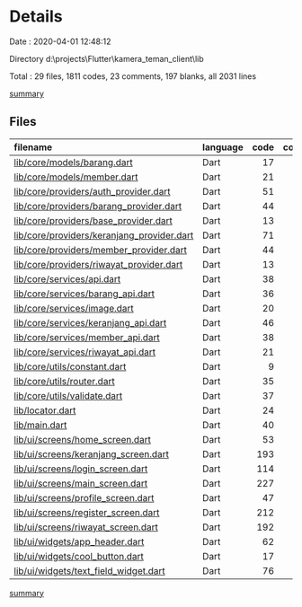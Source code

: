 # Details

Date : 2020-04-01 12:48:12

Directory d:\projects\Flutter\kamera_teman_client\lib

Total : 29 files,  1811 codes, 23 comments, 197 blanks, all 2031 lines

[summary](results.md)

## Files
| filename | language | code | comment | blank | total |
| :--- | :--- | ---: | ---: | ---: | ---: |
| [lib/core/models/barang.dart](/lib/core/models/barang.dart) | Dart | 17 | 0 | 3 | 20 |
| [lib/core/models/member.dart](/lib/core/models/member.dart) | Dart | 21 | 0 | 3 | 24 |
| [lib/core/providers/auth_provider.dart](/lib/core/providers/auth_provider.dart) | Dart | 51 | 1 | 9 | 61 |
| [lib/core/providers/barang_provider.dart](/lib/core/providers/barang_provider.dart) | Dart | 44 | 0 | 11 | 55 |
| [lib/core/providers/base_provider.dart](/lib/core/providers/base_provider.dart) | Dart | 13 | 0 | 5 | 18 |
| [lib/core/providers/keranjang_provider.dart](/lib/core/providers/keranjang_provider.dart) | Dart | 71 | 4 | 18 | 93 |
| [lib/core/providers/member_provider.dart](/lib/core/providers/member_provider.dart) | Dart | 44 | 0 | 9 | 53 |
| [lib/core/providers/riwayat_provider.dart](/lib/core/providers/riwayat_provider.dart) | Dart | 13 | 0 | 4 | 17 |
| [lib/core/services/api.dart](/lib/core/services/api.dart) | Dart | 38 | 0 | 11 | 49 |
| [lib/core/services/barang_api.dart](/lib/core/services/barang_api.dart) | Dart | 36 | 2 | 9 | 47 |
| [lib/core/services/image.dart](/lib/core/services/image.dart) | Dart | 20 | 2 | 8 | 30 |
| [lib/core/services/keranjang_api.dart](/lib/core/services/keranjang_api.dart) | Dart | 46 | 0 | 11 | 57 |
| [lib/core/services/member_api.dart](/lib/core/services/member_api.dart) | Dart | 38 | 2 | 9 | 49 |
| [lib/core/services/riwayat_api.dart](/lib/core/services/riwayat_api.dart) | Dart | 21 | 0 | 5 | 26 |
| [lib/core/utils/constant.dart](/lib/core/utils/constant.dart) | Dart | 9 | 0 | 4 | 13 |
| [lib/core/utils/router.dart](/lib/core/utils/router.dart) | Dart | 35 | 0 | 3 | 38 |
| [lib/core/utils/validate.dart](/lib/core/utils/validate.dart) | Dart | 37 | 8 | 6 | 51 |
| [lib/locator.dart](/lib/locator.dart) | Dart | 24 | 0 | 4 | 28 |
| [lib/main.dart](/lib/main.dart) | Dart | 40 | 1 | 4 | 45 |
| [lib/ui/screens/home_screen.dart](/lib/ui/screens/home_screen.dart) | Dart | 53 | 1 | 6 | 60 |
| [lib/ui/screens/keranjang_screen.dart](/lib/ui/screens/keranjang_screen.dart) | Dart | 193 | 0 | 6 | 199 |
| [lib/ui/screens/login_screen.dart](/lib/ui/screens/login_screen.dart) | Dart | 114 | 0 | 3 | 117 |
| [lib/ui/screens/main_screen.dart](/lib/ui/screens/main_screen.dart) | Dart | 227 | 0 | 7 | 234 |
| [lib/ui/screens/profile_screen.dart](/lib/ui/screens/profile_screen.dart) | Dart | 47 | 1 | 2 | 50 |
| [lib/ui/screens/register_screen.dart](/lib/ui/screens/register_screen.dart) | Dart | 212 | 0 | 11 | 223 |
| [lib/ui/screens/riwayat_screen.dart](/lib/ui/screens/riwayat_screen.dart) | Dart | 192 | 1 | 11 | 204 |
| [lib/ui/widgets/app_header.dart](/lib/ui/widgets/app_header.dart) | Dart | 62 | 0 | 4 | 66 |
| [lib/ui/widgets/cool_button.dart](/lib/ui/widgets/cool_button.dart) | Dart | 17 | 0 | 4 | 21 |
| [lib/ui/widgets/text_field_widget.dart](/lib/ui/widgets/text_field_widget.dart) | Dart | 76 | 0 | 7 | 83 |

[summary](results.md)